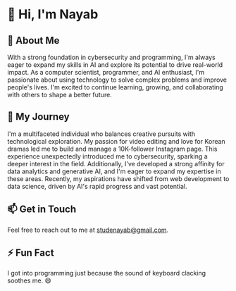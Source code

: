 # 👋 Hi, I'm Nayab

## 👀 About Me
With a strong foundation in cybersecurity and programming, I'm always eager to expand my skills in AI and explore its potential to drive real-world impact. As a computer scientist, programmer, and AI enthusiast, I'm passionate about using technology to solve complex problems and improve people's lives. I'm excited to continue learning, growing, and collaborating with others to shape a better future.

## 🌱 My Journey
I'm a multifaceted individual who balances creative pursuits with technological exploration. My passion for video editing and love for Korean dramas led me to build and manage a 10K-follower Instagram page. This experience unexpectedly introduced me to cybersecurity, sparking a deeper interest in the field. Additionally, I've developed a strong affinity for data analytics and generative AI, and I'm eager to expand my expertise in these areas. Recently, my aspirations have shifted from web development to data science, driven by AI's rapid progress and vast potential.

## 📫 Get in Touch
Feel free to reach out to me at [studenayab@gmail.com](mailto:studenayab@gmail.com).

## ⚡ Fun Fact
I got into programming just because the sound of keyboard clacking soothes me. 😄


<!---
vinabi/vinabi is a ✨ special ✨ repository because its `README.md` (this file) appears on your GitHub profile.
You can click the Preview link to take a look at your changes.
--->
